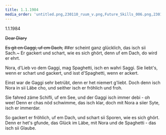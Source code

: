 ```yaml
---
title: 1.1.1984
media_order: 'untitled.png,230110_ruum_v.png,Future_Skills_006.png,230110_ruum_vi.png,240221_strasse_loop.png,240402_Hasi_013_b.jpg,240402_Hasi_013_b_1.jpg'
---
```


1.1.1984

~~Dear Diary~~


~~Es git en Gaggi, uf em Dach,~~
##er scheint ganz glücklich, das isch sii Sach.~
Er gackert und schart, wie es sich ghört,
denn uf em Dach, do wird er ehrt.

Nora, d'Lieb vo dem Gaggi,
mag Spaghetti, isch en wahri Saggi.
Sie liebt's, wenn er schart und gackert,
und isst d'Spaghetti, wenn er ackert.

Einst war de Gaggi sehr betrübt,
denn er het niemert g'liebt.
Doch denn isch Nora in sii Läbe cho,
und seither isch er fröhlich und froh.

Sie fahred zäme Schifli, uf em See,
und der Gaggi isch immer debi - oh wee!
Denn er chas nöd schwimme, das isch klar,
doch mit Nora a siier Syte, isch er immerdar.

So gackert er fröhlich, uf em Dach,
und schart sii Sporen, wie es sich ghört.
Denn er het's gfunde, das Glück im Läbe,
mit Nora und de Spaghetti - das isch sii Glaube.

